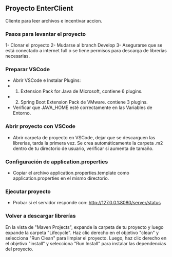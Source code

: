 
## Proyecto EnterClient
Cliente para leer archivos e incentivar accion.

### Pasos para levantar el proyecto

1- Clonar el proyecto
2- Mudarse al branch Develop
3- Asegurarse que se está conectado a internet full o se tiene permisos para descarga de librerías necesarias.


### Preparar VSCode

- Abrir VSCode e Instalar Plugins: 
- 1. Extension Pack for Java de Microsoft, contiene 6 plugins.
- 2. Spring Boot Extension Pack de VMware. contiene 3 plugins.
- Verificar que JAVA_HOME esté correctamente en las Variables de Entorno.


### Abrir proyecto con VSCode

- Abrir carpeta de proyecto en VSCode, dejar que se descarguen las librerías, tarda la primera vez. Se crea automáticamente la carpeta .m2 dentro de tu directorio de usuario, verificar si aumenta de tamaño.


### Configuración de application.properties
- Copiar el archivo application.properties.template como application.properties en el mismo directorio.


### Ejecutar proyecto
- Probar si el servidor responde con: http://127.0.0.1:8080/server/status




### Volver a descargar librerías
En la vista de "Maven Projects", expande la carpeta de tu proyecto y luego expande la carpeta "Lifecycle".
Haz clic derecho en el objetivo "clean" y selecciona "Run Clean" para limpiar el proyecto.
Luego, haz clic derecho en el objetivo "install" y selecciona "Run Install" para instalar las dependencias del proyecto.



